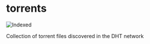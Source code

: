 torrents 
========
![Indexed](https://img.shields.io/badge/indexed-65950-blue)

Collection of torrent files discovered in the DHT network

